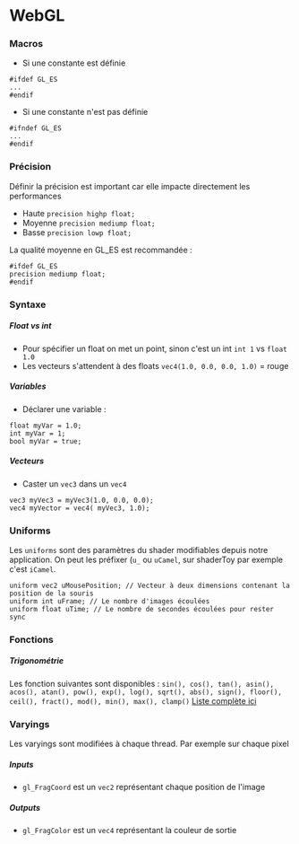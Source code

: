 

# WebGL


### Macros

- Si une constante est définie
```
#ifdef GL_ES
...
#endif
```

- Si une constante n'est pas définie
```
#ifndef GL_ES
...
#endif
```


### Précision

Définir la précision est important car elle impacte directement les performances

- Haute `precision highp float;`
- Moyenne `precision mediump float;`
- Basse `precision lowp float;`

La qualité moyenne en GL_ES est recommandée :
```
#ifdef GL_ES
precision mediump float;
#endif
```


### Syntaxe

##### Float vs int

- Pour spécifier un float on met un point, sinon c'est un int `int 1` vs `float 1.0`
- Les vecteurs s'attendent à des floats `vec4(1.0, 0.0, 0.0, 1.0)` = rouge

##### Variables

- Déclarer une variable : 
```
float myVar = 1.0;
int myVar = 1;
bool myVar = true;
```

##### Vecteurs

- Caster un `vec3` dans un `vec4`
```
vec3 myVec3 = myVec3(1.0, 0.0, 0.0);
vec4 myVector = vec4( myVec3, 1.0);
```


### Uniforms

Les `uniforms` sont des paramètres du shader modifiables depuis notre application. On peut les préfixer (`u_` ou `uCamel`, sur shaderToy par exemple c'est `iCamel`.

```
uniform vec2 uMousePosition; // Vecteur à deux dimensions contenant la position de la souris
uniform int uFrame; // Le nombre d'images écoulées
uniform float uTime; // Le nombre de secondes écoulées pour rester sync
```


### Fonctions

##### Trigonométrie
Les fonction suivantes sont disponibles :
`sin(), cos(), tan(), asin(), acos(), atan(), pow(), exp(), log(), sqrt(), abs(), sign(), floor(), ceil(), fract(), mod(), min(), max(), clamp()` [Liste complète ici](http://www.shaderific.com/glsl-functions/)


### Varyings

Les varyings sont modifiées à chaque thread. Par exemple sur chaque pixel 

##### Inputs
- `gl_FragCoord` est un `vec2` représentant chaque position de l'image

##### Outputs
- `gl_FragColor` est un `vec4` représentant la couleur de sortie






